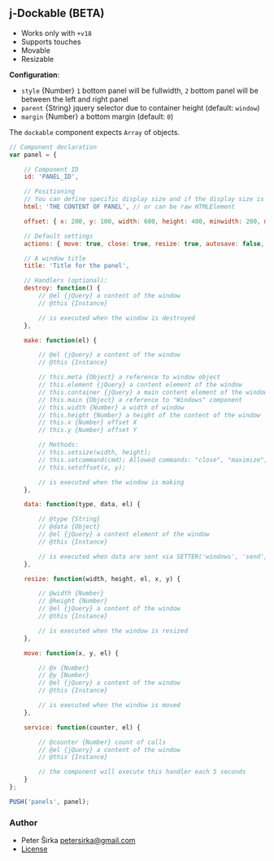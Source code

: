 ## j-Dockable (BETA)

- Works only with `+v18`
- Supports touches
- Movable
- Resizable

__Configuration__:

- `style` {Number} `1` bottom panel will be fullwidth, `2` bottom panel will be between the left and right panel
- `parent` {String} jquery selector due to container height (default: `window`)
- `margin` {Number} a bottom margin (default: `0`)

The `dockable` component expects `Array` of objects.

```javascript
// Component declaration
var panel = {

	// Component ID
	id: 'PANEL_ID',

	// Positioning
	// You can define specific display size and if the display size is not specified then the window tries to find a size for larger display
	html: 'THE CONTENT OF PANEL', // or can be raw HTMLElement

	offset: { x: 200, y: 100, width: 600, height: 400, minwidth: 200, minheight: 200, maxwidth: 1000, maxheight: 1000, dockminwidth: 200, dockminheight: 200, dockmaxwidth: 400, dockmaxheight: 400 }, // minwidth, maxwidth, maxheight, minheight, dockminheight, dockminwidth, dockmaxheight, dockmaxwidth are optional

	// Default settings
	actions: { move: true, close: true, resize: true, autosave: false, resizeX: true, resizeY: true },

	// A window title
	title: 'Title for the panel',

	// Handlers (optional):
	destroy: function() {
		// @el {jQuery} a content of the window
		// @this {Instance}

		// is executed when the window is destroyed
	},

	make: function(el) {

		// @el {jQuery} a content of the window
		// @this {Instance}

		// this.meta {Object} a reference to window object
		// this.element {jQuery} a content element of the window
		// this.container {jQuery} a main content element of the window
		// this.main {Object} a reference to "Windows" component
		// this.width {Number} a width of window
		// this.height {Number} a height of the content of the window
		// this.x {Number} offset X
		// this.y {Number} offset Y

		// Methods:
		// this.setsize(width, height);
		// this.setcommand(cmd); Allowed commands: "close", "maximize", "resetmaximize", "togglemaximize", "minimize", "resetminimize", "toggleminimize", "resize", "move", "focus"
		// this.setoffset(x, y);

		// is executed when the window is making
	},

	data: function(type, data, el) {

		// @type {String}
		// @data {Object}
		// @el {jQuery} a content element of the window
		// @this {Instance}

		// is executed when data are sent via SETTER('windows', 'send', 'TYPE', 'DATA')
	},

	resize: function(width, height, el, x, y) {

		// @width {Number}
		// @height {Number}
		// @el {jQuery} a content of the window
		// @this {Instance}

		// is executed when the window is resized
	},

	move: function(x, y, el) {

		// @x {Number}
		// @y {Number}
		// @el {jQuery} a content of the window
		// @this {Instance}

		// is executed when the window is moved
	},

	service: function(counter, el) {

		// @counter {Number} count of calls
		// @el {jQuery} a content of the window
		// @this {Instance}

		// the component will execute this handler each 5 seconds
	}
};

PUSH('panels', panel);
```

### Author

- Peter Širka <petersirka@gmail.com>
- [License](https://www.totaljs.com/license/)